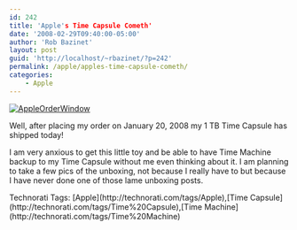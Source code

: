 ```yaml
---
id: 242
title: 'Apple's Time Capsule Cometh'
date: '2008-02-29T09:40:00-05:00'
author: 'Rob Bazinet'
layout: post
guid: 'http://localhost/~rbazinet/?p=242'
permalink: /apple/apples-time-capsule-cometh/
categories:
    - Apple
---
```


[![AppleOrderWindow]()](http://rbazinet.files.wordpress.com/2008/02/appleorderwindow.png)

Well, after placing my order on January 20, 2008 my 1 TB Time Capsule has shipped today!

I am very anxious to get this little toy and be able to have Time Machine backup to my Time Capsule without me even thinking about it. I am planning to take a few pics of the unboxing, not because I really have to but because I have never done one of those lame unboxing posts.

<div class="wlWriterSmartContent" style="display:inline;margin:0;padding:0;">Technorati Tags: [Apple](http://technorati.com/tags/Apple),[Time Capsule](http://technorati.com/tags/Time%20Capsule),[Time Machine](http://technorati.com/tags/Time%20Machine)</div>